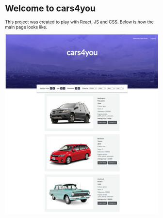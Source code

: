 # Welcome to cars4you

This project was created to play with React, JS and CSS.
Below is how the main page looks like.

![screenshot](server/public/readme-pic/localhost_3000_.png)
